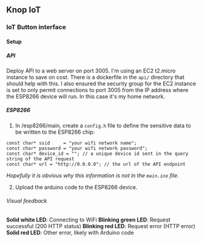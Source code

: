 ## Knop IoT
### IoT Button interface

#### Setup
##### API
Deploy API to a web server on port 3005. I'm using an EC2 t2.micro instance to save on cost. There is a dockerfile in the `api/` directory that should help with this.
I also ensured the security group for the EC2 instance is set to only permit connections to port 3005 from the IP address where the ESP8266 device will run. In this case it's my home network.

##### ESP8266
1. In /esp8266/main, create a `config.h` file to define the sensitive data to be written to the ESP8266 chip:
```
const char* ssid     = "your wifi network name";
const char* password = "your wifi network password";
const char* device_id = ""; // a unique device id sent in the query string of the API request
const char* url = "http://0.0.0.0"; // the url of the API endpoint
```
_Hopefully it is obvious why this information is not in the `main.ino` file._

2. Upload the arduino code to the ESP8266 device.

###### Visual feedback
**Solid white LED**: Connecting to WiFi
**Blinking green LED**: Request successful (200 HTTP status)
**Blinking red LED**: Request error (HTTP error)
**Solid red LED**: Other error, likely with Arduino code
